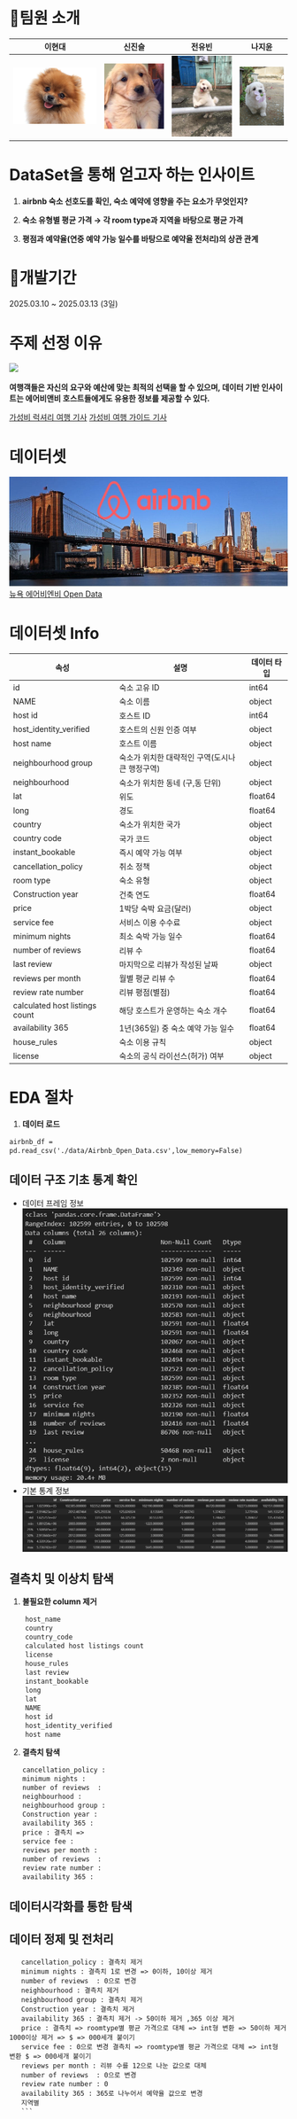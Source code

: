 # 🫡팀원 소개
| 이현대 | 신진슬 | 전유빈 | 나지윤 |
|--------|--------|--------|-------|
| ![이현대](/images/01.jpg) | ![신진슬](/images/02.jpg) | ![전유빈](/images/03.jpeg) | ![나지윤](/images/04.jpg) |

# DataSet을 통해 얻고자 하는 인사이트
1. **airbnb 숙소 선호도를 확인, 숙소 예약에 영향을 주는 요소가 무엇인지?** 

2. **숙소 유형별 평균 가격 → 각 room type과 지역을 바탕으로 평균 가격**  

3. **평점과 예약율(연중 예약 가능 일수를 바탕으로 예약율 전처리)의 상관 관계** 


# 📅개발기간
2025.03.10 ~ 2025.03.13 (3일)

# 주제 선정 이유
![](https://www.traveldaily.co.kr/news/photo/202406/52838_53810_4952.jpg)

**여행객들은 자신의 요구와 예산에 맞는 최적의 선택을 할 수 있으며, 데이터 기반 인사이트는 에어비앤비 호스트들에게도 유용한 정보를 제공할 수 있다.**

[가성비 럭셔리 여행 기사](https://www.traveldaily.co.kr/news/articleView.html?idxno=52838)
[가성비 여행 가이드 기사](https://www.sukbakmagazine.com/news/articleView.html?idxno=61073)
# 데이터셋
![NewYork Airbnb](/images/nyairbnb.jpg)
[뉴욕 에어비엔비 Open Data](https://www.kaggle.com/datasets/arianazmoudeh/airbnbopendata)


# 데이터셋 Info
| 속성 | 설명 | 데이터 타입 |
| --- | --- | --- |
| id | 숙소 고유 ID | int64 |
| NAME | 숙소 이름 | object |
| host id | 호스트 ID | int64 |
| host_identity_verified | 호스트의 신원 인증 여부 | object |
| host name | 호스트 이름 | object |
| neighbourhood group | 숙소가 위치한 대략적인 구역(도시나 큰 행정구역) | object |
| neighbourhood | 숙소가 위치한 동네 (구,동 단위) | object |
| lat | 위도 | float64 |
| long | 경도 | float64 |
| country | 숙소가 위치한 국가 | object |
| country code | 국가 코드 | object |
| instant_bookable | 즉시 예약 가능 여부 | object |
| cancellation_policy | 취소 정책 | object |
| room type | 숙소 유형 | object |
| Construction year | 건축 연도 | float64 |
| price | 1박당 숙박 요금(달러) | object |
| service fee | 서비스 이용 수수료 | object |
| minimum nights | 최소 숙박 가능 일수 | float64 |
| number of reviews | 리뷰 수 | float64 |
| last review | 마지막으로 리뷰가 작성된 날짜 | object |
| reviews per month | 월별 평균 리뷰 수 | float64 |
| review rate number | 리뷰 평점(별점) | float64 |
| calculated host listings count | 해당 호스트가 운영하는 숙소 개수 | float64 |
| availability 365 | 1년(365일) 중 숙소 예약 가능 일수 | float64 |
| house_rules | 숙소 이용 규칙 | object |
| license | 숙소의 공식 라이선스(허가) 여부 | object |


# EDA 절차

1. **데이터 로드**
```
airbnb_df = pd.read_csv('./data/Airbnb_Open_Data.csv',low_memory=False)
```

## 데이터 구조 기초 통계 확인
- 데이터 프레임 정보
![](/images/데이터프레임info.png)
- 기본 통계 정보
![](/images/이상치확인데이터.png)

## 결측치 및 이상치 탐색
1. **불필요한 column 제거**
```
    host_name
    country
    country_code
    calculated host listings count
    license
    house_rules
    last review
    instant_bookable
    long
    lat
    NAME
    host id
    host_identity_verified
    host name
```
    
2. **결측치 탐색**
    ```
    cancellation_policy : 
    minimum nights : 
    number of reviews  : 
    neighbourhood :
    neighbourhood group :
    Construction year :
    availability 365 :
    price : 결측치 =>
    service fee : 
    reviews per month :
    number of reviews  :
    review rate number :
    availability 365 :
    ```
## 데이터시각화를 통한 탐색

## 데이터 정제 및 전처리
 ```
    cancellation_policy : 결측치 제거 
    minimum nights : 결측치 1로 변경 => 0이하, 10이상 제거
    number of reviews  : 0으로 변경
    neighbourhood : 결측치 제거
    neighbourhood group : 결측치 제거
    Construction year : 결측치 제거
    availability 365 : 결측치 제거 -> 50이하 제거 ,365 이상 제거
    price : 결측치 => roomtype별 평균 가격으로 대체 => int형 변환 => 50이하 제거 1000이상 제거 => $ => 000세개 붙이기
    service fee : 0으로 변경 결측치 => roomtype별 평균 가격으로 대체 => int형 변환 $ => 000세개 붙이기
    reviews per month : 리뷰 수를 12으로 나눈 값으로 대체
    number of reviews  : 0으로 변경
    review rate number : 0
    availability 365 : 365로 나누어서 예약율 값으로 변경
    지역별 
    ```